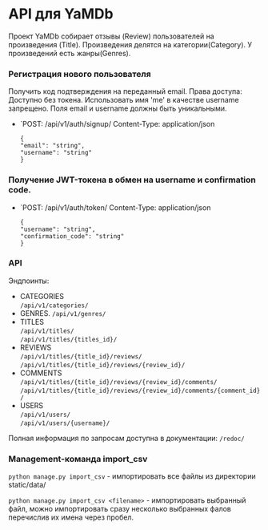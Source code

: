 # API для YaMDb
Проект YaMDb собирает отзывы (Review) пользователей на произведения (Title).
Произведения делятся на категории(Category).
У произведений есть жанры(Genres).

### Регистрация нового пользователя
Получить код подтверждения на переданный email.
Права доступа: Доступно без токена.
Использовать имя 'me' в качестве username запрещено.
Поля email и username должны быть уникальными.

*   `POST: /api/v1/auth/signup/
Content-Type: application/json

        {
        "email": "string",
        "username": "string"
        }


### Получение JWT-токена в обмен на username и confirmation code.
    
*   `POST: /api/v1/auth/token/
Content-Type: application/json

        {
        "username": "string",
        "confirmation_code": "string"
        }


### API 

Эндпоинты: 
 * CATEGORIES  
        `/api/v1/categories/`  
 * GENRES. 
        `/api/v1/genres/`  
 * TITLES  
        `/api/v1/titles/`   
        `/api/v1/titles/{titles_id}/`   
* REVIEWS  
        `/api/v1/titles/{title_id}/reviews/`   
        `/api/v1/titles/{title_id}/reviews/{review_id}/`   
* COMMENTS  
        `/api/v1/titles/{title_id}/reviews/{review_id}/comments/`   
        `/api/v1/titles/{title_id}/reviews/{review_id}/comments/{comment_id}/`   
 * USERS  
        `/api/v1/users/`   
        `/api/v1/users/{username}/`   

Полная информация по запросам доступна в документации: `/redoc/`


### Management-команда import_csv

`python manage.py import_csv` - импортировать все файлы из директории static/data/

`python manage.py import_csv <filename>` - импортировать выбранный файл, можно импортировать сразу несколько выбранных фалов перечислив их имена через пробел.

